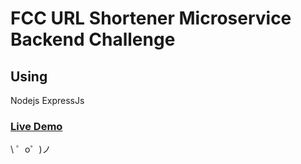 # FCC URL Shortener Microservice Backend Challenge

## Using

Nodejs
ExpressJs

### [Live Demo](https://ssg.glitch.me/)

\ ゜o゜)ノ
